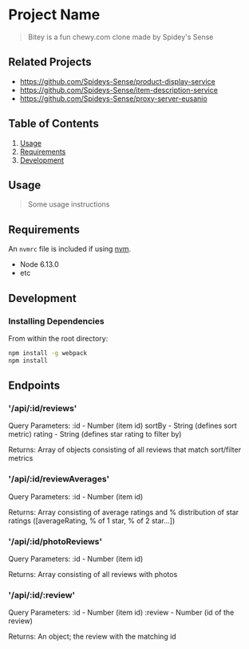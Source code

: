 # Project Name

> Bitey is a fun chewy.com clone made by Spidey's Sense

## Related Projects

  - https://github.com/Spideys-Sense/product-display-service
  - https://github.com/Spideys-Sense/item-description-service
  - https://github.com/Spideys-Sense/proxy-server-eusanio

## Table of Contents

1. [Usage](#Usage)
1. [Requirements](#requirements)
1. [Development](#development)

## Usage

> Some usage instructions

## Requirements

An `nvmrc` file is included if using [nvm](https://github.com/creationix/nvm).

- Node 6.13.0
- etc

## Development

### Installing Dependencies

From within the root directory:

```sh
npm install -g webpack
npm install
```

## Endpoints

### '/api/:id/reviews'

Query Parameters:
:id - Number (item id)
sortBy - String (defines sort metric)
rating - String (defines star rating to filter by)

Returns:
Array of objects consisting of all reviews that match sort/filter metrics

### '/api/:id/reviewAverages'

Query Parameters:
:id - Number (item id)

Returns:
Array consisting of average ratings and % distribution of star ratings ([averageRating, % of 1 star, % of 2 star...])

### '/api/:id/photoReviews'

Query Parameters:
:id - Number (item id)

Returns:
Array consisting of all reviews with photos

### '/api/:id/:review'

Query Parameters:
:id - Number (item id)
:review - Number (id of the review)

Returns:
An object; the review with the matching id